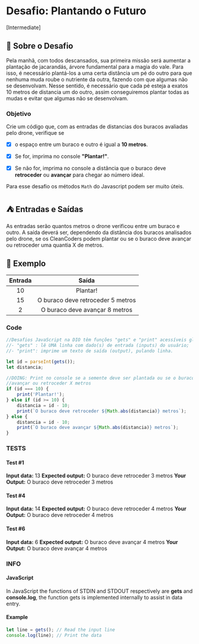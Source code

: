 # Desafio: Plantando o Futuro

[Intermediate]

## 🌱 Sobre o Desafio

Pela manhã, com todos descansados, sua primeira missão será aumentar a plantação de jacarandás, árvore fundamental para a magia do vale. Para isso, é necessário plantá-los a uma certa distância um pé do outro para que nenhuma muda roube o nutriente da outra, fazendo com que algumas não se desenvolvam. Nesse sentido, é necessário que cada pé esteja a exatos 10 metros de distancia um do outro, assim conseguiremos plantar todas as mudas e evitar que algumas não se desenvolvam.

### Objetivo

Crie um código que, com as entradas de distancias dos buracos avaliadas pelo drone, verifique se

* [X] o espaço entre um buraco e outro é igual a **10 metros**.

* [X] Se for, imprima no console **"Plantar!"**.

* [X] Se não for, imprima no console a distância que o buraco deve **retroceder** ou **avançar** para chegar ao número ideal.

Para esse desafio os métodos `Math` do Javascript podem ser muito úteis.

## ⛺ Entradas e Saídas

As entradas serão quantos metros o drone verificou entre um buraco e outro. A saída deverá ser, dependendo da distância dos buracos analisados pelo drone, se os CleanCoders podem plantar ou se o buraco deve avançar ou retroceder uma quantia X de metros.

## 🌳 Exemplo

| Entrada | Saída |
|   :-:   |  :-:  |
| 10 | Plantar!                          |
| 15 | O buraco deve retroceder 5 metros |
| 2  | O buraco deve avançar 8 metros    |

### Code

```js
//Desafios JavaScript na DIO têm funções "gets" e "print" acessíveis globalmente:
//- "gets" : lê UMA linha com dado(s) de entrada (inputs) do usuário;
//- "print": imprime um texto de saída (output), pulando linha.

let id = parseInt(gets());
let distancia;

//DOING: Print no console se a semente deve ser plantada ou se o buraco deve
//avançar ou retroceder X metros
if (id === 10) {
    print('Plantar!');
} else if (id >= 10) {
    distancia = id - 10;
    print(`O buraco deve retroceder ${Math.abs(distancia)} metros`);
} else {
    distancia = id - 10;
    print(`O buraco deve avançar ${Math.abs(distancia)} metros`);
}
```

### TESTS

#### Test #1

**Input data:**
13
**Expected output:**
O buraco deve retroceder 3 metros
**Your Output:**
O buraco deve retroceder 3 metros

#### Test #4

**Input data:**
14
**Expected output:**
O buraco deve retroceder 4 metros
**Your Output:**
O buraco deve retroceder 4 metros

#### Test #6

**Input data:**
6
**Expected output:**
O buraco deve avançar 4 metros
**Your Output:**
O buraco deve avançar 4 metros

### INFO

#### JavaScript

In JavaScript the functions of STDIN and STDOUT respectively are **gets** and **console.log**, the function gets is implemented internally to assist in data entry.

#### Example

```js
let line = gets(); // Read the input line
console.log(line); // Print the data
```
